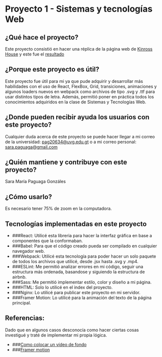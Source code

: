 # Proyecto 1 - Sistemas y tecnologías Web

## ¿Qué hace el proyecto? 
Este proyecto consistió en hacer una réplica de la página web de [Kinross House](https://www.kinrosshouse.com/) y este fue el [resultado](http://54.144.153.203:3011/)

## ¿Porque este proyecto es útil?
Este proyecto fue útil para mi ya que pude adquirir y desarrollar más habilidades con el uso de React, FlexBox,  Grid, transiciones, animaciones y algunos loaders nuevos en webpack como archivos de tipo .svg y .ttf para usar distintos tipos de letra. Además, permitió poner en práctica todos los conocimientos adquiridos en la clase de Sistemas y Tecnologías Web.

## ¿Donde pueden recibir ayuda los usuarios con este proyecto?
Cualquier duda acerca de este proyecto se puede hacer llegar a mi correo de la universidad: pag20634@uvg.edu.gt o a mi correo personal: sara.paguaga@gmail.com

## ¿Quién mantiene y contribuye con este proyecto?
Sara María Paguaga Gonzáles

## ¿Cómo usarlo?
Es necesario tener 75% de zoom en la computadora.

## Tecnologías implementadas en este proyecto
- ###React:
  Utilicé esta libreria para hacer la interfaz gráfica en base a componentes que la conformaban.
- ###Babel: 
  Para que el código creado pueda ser compilado en cualquier navegador web.
- ###Webpack: 
  Utilicé esta tecnología para poder hacer un solo paquete de todos los archivos que utilicé, desde .jsx hasta .svg y .mp4.
- ###ESLint: 
  Me permitió analizar errores en mi código, seguir una estructura más ordenada, basandose y siguiendo la estructura de airbnb.
- ###Sass: 
  Me permitió implementar estilo, color y diseño a mi página.
- ###HTML: 
  Solo lo utilicé en el index del proyecto.
- ###Nginx:
  Lo utilicé para publicar este proyecto en mi servidor.
- ###Framer Motion: 
  Lo utilicé para la animación del texto de la página principal.
  
## Referencias:
Dado que en algunos casos desconocía como hacer ciertas cosas investigué y traté de implementar mi propia lógica.
- ###[Como colocar un vídeo de fondo](https://www.youtube.com/watch?v=8MgpE2DTTKA&t=1320s)
- ###[Framer motion](https://www.youtube.com/watch?v=BtsVMvds3P0&t=163s)
